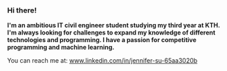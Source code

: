 ### Hi there! 

**I'm an ambitious IT civil engineer student studying my third year at KTH. I'm always looking for challenges to expand my knowledge of different technologies and programming. I have a passion for competitive programming and machine learning.**

You can reach me at: www.linkedin.com/in/jennifer-su-65aa3020b

